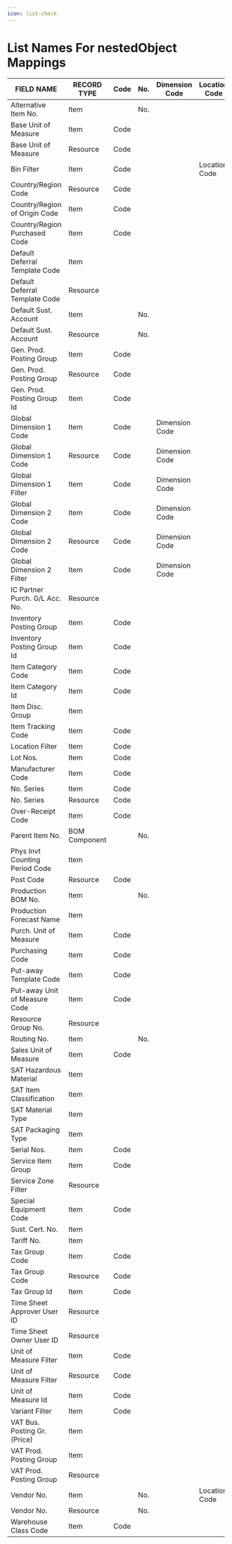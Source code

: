```yaml
---
icon: list-check
---
```


# List Names For nestedObject Mappings



<table><thead><tr><th width="285.37109375">FIELD NAME</th><th width="163">RECORD TYPE</th><th width="72.40625">Code</th><th width="58.23046875">No.</th><th width="150.2890625">Dimension Code</th><th width="138.58203125">Location Code</th><th width="141.05078125">SAT Classification</th><th width="76.04296875">Name</th><th data-hidden>TABLE RELATION</th></tr></thead><tbody><tr><td>Alternative Item No. </td><td> Item </td><td></td><td>No.</td><td></td><td></td><td></td><td></td><td>27</td></tr><tr><td>Base Unit of Measure </td><td> Item </td><td>Code</td><td></td><td></td><td></td><td></td><td></td><td>204</td></tr><tr><td>Base Unit of Measure </td><td> Resource </td><td>Code</td><td></td><td></td><td></td><td></td><td></td><td>204</td></tr><tr><td>Bin Filter </td><td> Item </td><td>Code</td><td></td><td></td><td>Location Code</td><td></td><td></td><td>7354</td></tr><tr><td>Country/Region Code </td><td> Resource </td><td>Code</td><td></td><td></td><td></td><td></td><td>Name</td><td>9</td></tr><tr><td>Country/Region of Origin Code </td><td> Item </td><td>Code</td><td></td><td></td><td></td><td></td><td>Name</td><td>9</td></tr><tr><td>Country/Region Purchased Code </td><td> Item </td><td>Code</td><td></td><td></td><td></td><td></td><td>Name</td><td>9</td></tr><tr><td>Default Deferral Template Code </td><td> Item </td><td></td><td></td><td></td><td></td><td></td><td></td><td>1700</td></tr><tr><td>Default Deferral Template Code </td><td> Resource </td><td></td><td></td><td></td><td></td><td></td><td></td><td>1700</td></tr><tr><td>Default Sust. Account </td><td> Item </td><td></td><td>No.</td><td></td><td></td><td></td><td>Name</td><td>6210</td></tr><tr><td>Default Sust. Account </td><td> Resource </td><td></td><td>No.</td><td></td><td></td><td></td><td>Name</td><td>6210</td></tr><tr><td>Gen. Prod. Posting Group </td><td> Item </td><td>Code</td><td></td><td></td><td></td><td></td><td></td><td>251</td></tr><tr><td>Gen. Prod. Posting Group </td><td> Resource </td><td>Code</td><td></td><td></td><td></td><td></td><td></td><td>251</td></tr><tr><td>Gen. Prod. Posting Group Id </td><td> Item </td><td>Code</td><td></td><td></td><td></td><td></td><td></td><td>251</td></tr><tr><td>Global Dimension 1 Code </td><td> Item </td><td>Code</td><td></td><td>Dimension Code</td><td></td><td></td><td>Name</td><td>349</td></tr><tr><td>Global Dimension 1 Code </td><td> Resource </td><td>Code</td><td></td><td>Dimension Code</td><td></td><td></td><td>Name</td><td>349</td></tr><tr><td>Global Dimension 1 Filter </td><td> Item </td><td>Code</td><td></td><td>Dimension Code</td><td></td><td></td><td>Name</td><td>349</td></tr><tr><td>Global Dimension 2 Code </td><td> Item </td><td>Code</td><td></td><td>Dimension Code</td><td></td><td></td><td>Name</td><td>349</td></tr><tr><td>Global Dimension 2 Code </td><td> Resource </td><td>Code</td><td></td><td>Dimension Code</td><td></td><td></td><td>Name</td><td>349</td></tr><tr><td>Global Dimension 2 Filter </td><td> Item </td><td>Code</td><td></td><td>Dimension Code</td><td></td><td></td><td>Name</td><td>349</td></tr><tr><td>IC Partner Purch. G/L Acc. No. </td><td> Resource </td><td></td><td></td><td></td><td></td><td></td><td></td><td>410</td></tr><tr><td>Inventory Posting Group </td><td> Item </td><td>Code</td><td></td><td></td><td></td><td></td><td></td><td>94</td></tr><tr><td>Inventory Posting Group Id </td><td> Item </td><td>Code</td><td></td><td></td><td></td><td></td><td></td><td>94</td></tr><tr><td>Item Category Code </td><td> Item </td><td>Code</td><td></td><td></td><td></td><td></td><td></td><td>5722</td></tr><tr><td>Item Category Id </td><td> Item </td><td>Code</td><td></td><td></td><td></td><td></td><td></td><td>5722</td></tr><tr><td>Item Disc. Group </td><td> Item </td><td></td><td></td><td></td><td></td><td></td><td></td><td>341</td></tr><tr><td>Item Tracking Code </td><td> Item </td><td>Code</td><td></td><td></td><td></td><td></td><td></td><td>6502</td></tr><tr><td>Location Filter </td><td> Item </td><td>Code</td><td></td><td></td><td></td><td></td><td>Name</td><td>14</td></tr><tr><td>Lot Nos. </td><td> Item </td><td>Code</td><td></td><td></td><td></td><td></td><td></td><td>308</td></tr><tr><td>Manufacturer Code </td><td> Item </td><td>Code</td><td></td><td></td><td></td><td></td><td>Name</td><td>5720</td></tr><tr><td>No. Series </td><td> Item </td><td>Code</td><td></td><td></td><td></td><td></td><td></td><td>308</td></tr><tr><td>No. Series </td><td> Resource </td><td>Code</td><td></td><td></td><td></td><td></td><td></td><td>308</td></tr><tr><td>Over-Receipt Code </td><td> Item </td><td>Code</td><td></td><td></td><td></td><td></td><td></td><td>8510</td></tr><tr><td>Parent Item No. </td><td> BOM Component </td><td></td><td>No.</td><td></td><td></td><td></td><td></td><td>27</td></tr><tr><td>Phys Invt Counting Period Code </td><td> Item </td><td></td><td></td><td></td><td></td><td></td><td></td><td>7381</td></tr><tr><td>Post Code </td><td> Resource </td><td>Code</td><td></td><td></td><td></td><td></td><td></td><td>225</td></tr><tr><td>Production BOM No. </td><td> Item </td><td></td><td>No.</td><td></td><td></td><td></td><td></td><td>99000771</td></tr><tr><td>Production Forecast Name </td><td> Item </td><td></td><td></td><td></td><td></td><td></td><td></td><td>99000851</td></tr><tr><td>Purch. Unit of Measure </td><td> Item </td><td>Code</td><td></td><td></td><td></td><td></td><td></td><td>5404</td></tr><tr><td>Purchasing Code </td><td> Item </td><td>Code</td><td></td><td></td><td></td><td></td><td></td><td>5721</td></tr><tr><td>Put-away Template Code </td><td> Item </td><td>Code</td><td></td><td></td><td></td><td></td><td></td><td>7307</td></tr><tr><td>Put-away Unit of Measure Code </td><td> Item </td><td>Code</td><td></td><td></td><td></td><td></td><td></td><td>204</td></tr><tr><td>Resource Group No. </td><td> Resource </td><td></td><td></td><td></td><td></td><td></td><td></td><td>152</td></tr><tr><td>Routing No. </td><td> Item </td><td></td><td>No.</td><td></td><td></td><td></td><td></td><td>99000763</td></tr><tr><td>Sales Unit of Measure </td><td> Item </td><td>Code</td><td></td><td></td><td></td><td></td><td></td><td>5404</td></tr><tr><td>SAT Hazardous Material </td><td> Item </td><td></td><td></td><td></td><td></td><td></td><td></td><td>27024</td></tr><tr><td>SAT Item Classification </td><td> Item </td><td></td><td></td><td></td><td></td><td></td><td></td><td>27010</td></tr><tr><td>SAT Material Type </td><td> Item </td><td></td><td></td><td></td><td></td><td></td><td></td><td>27037</td></tr><tr><td>SAT Packaging Type </td><td> Item </td><td></td><td></td><td></td><td></td><td></td><td></td><td>27025</td></tr><tr><td>Serial Nos. </td><td> Item </td><td>Code</td><td></td><td></td><td></td><td></td><td></td><td>308</td></tr><tr><td>Service Item Group </td><td> Item </td><td>Code</td><td></td><td></td><td></td><td></td><td></td><td>5904</td></tr><tr><td>Service Zone Filter </td><td> Resource </td><td></td><td></td><td></td><td></td><td></td><td></td><td>5957</td></tr><tr><td>Special Equipment Code </td><td> Item </td><td>Code</td><td></td><td></td><td></td><td></td><td></td><td>7305</td></tr><tr><td>Sust. Cert. No. </td><td> Item </td><td></td><td></td><td></td><td></td><td></td><td></td><td>6222</td></tr><tr><td>Tariff No. </td><td> Item </td><td></td><td></td><td></td><td></td><td></td><td></td><td>260</td></tr><tr><td>Tax Group Code </td><td> Item </td><td>Code</td><td></td><td></td><td></td><td></td><td></td><td>321</td></tr><tr><td>Tax Group Code </td><td> Resource </td><td>Code</td><td></td><td></td><td></td><td></td><td></td><td>321</td></tr><tr><td>Tax Group Id </td><td> Item </td><td>Code</td><td></td><td></td><td></td><td></td><td></td><td>321</td></tr><tr><td>Time Sheet Approver User ID </td><td> Resource </td><td></td><td></td><td></td><td></td><td></td><td></td><td>91</td></tr><tr><td>Time Sheet Owner User ID </td><td> Resource </td><td></td><td></td><td></td><td></td><td></td><td></td><td>91</td></tr><tr><td>Unit of Measure Filter </td><td> Item </td><td>Code</td><td></td><td></td><td></td><td></td><td></td><td>204</td></tr><tr><td>Unit of Measure Filter </td><td> Resource </td><td>Code</td><td></td><td></td><td></td><td></td><td></td><td>204</td></tr><tr><td>Unit of Measure Id </td><td> Item </td><td>Code</td><td></td><td></td><td></td><td></td><td></td><td>204</td></tr><tr><td>Variant Filter </td><td> Item </td><td>Code</td><td></td><td></td><td></td><td></td><td></td><td>5401</td></tr><tr><td>VAT Bus. Posting Gr. (Price) </td><td> Item </td><td></td><td></td><td></td><td></td><td></td><td></td><td>323</td></tr><tr><td>VAT Prod. Posting Group </td><td> Item </td><td></td><td></td><td></td><td></td><td></td><td></td><td>324</td></tr><tr><td>VAT Prod. Posting Group </td><td> Resource </td><td></td><td></td><td></td><td></td><td></td><td></td><td>324</td></tr><tr><td>Vendor No. </td><td> Item </td><td></td><td>No.</td><td></td><td>Location Code</td><td></td><td>Name</td><td>23</td></tr><tr><td>Vendor No. </td><td> Resource </td><td></td><td>No.</td><td></td><td></td><td></td><td>Name</td><td>23</td></tr><tr><td>Warehouse Class Code </td><td> Item </td><td>Code</td><td></td><td></td><td></td><td></td><td></td><td>7304</td></tr></tbody></table>



